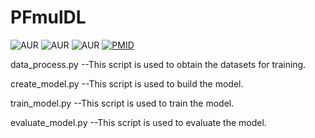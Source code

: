 # PFmulDL
![AUR](https://img.shields.io/badge/license-MIT%20License-blue.svg)
![AUR](https://img.shields.io/badge/python-3.6-success.svg)
![AUR](https://img.shields.io/badge/tensorflow-2.1-success.svg)
[![PMID](https://img.shields.io/badge/PMID-35366467-green.svg)](https://pubmed.ncbi.nlm.nih.gov/35366467/)

data_process.py --This script is used to obtain the datasets for training.

create_model.py --This script is used to build the model.

train_model.py --This script is used to train the model.

evaluate_model.py --This script is used to evaluate the model.
